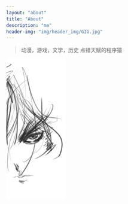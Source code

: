 ```yaml
---
layout: "about"
title: "About"
description: "me"
header-img: "img/header_img/GIG.jpg"
---
```


> 动漫，游戏，文学，历史
> 点错天赋的程序猿

<img src='/img/2-1.jpg' style='float:left'/>